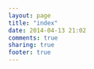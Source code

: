 ```yaml
---
layout: page
title: "index"
date: 2014-04-13 21:02
comments: true
sharing: true
footer: true
---
```

